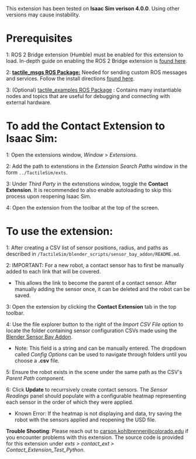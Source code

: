 This extension has been tested on **Isaac Sim verison 4.0.0**. Using other versions may cause instability.

# Prerequisites

  1: ROS 2 Bridge extension (Humble) must be enabled for this extension to load. In-depth guide on enabling the ROS 2 Bridge extension is [found here](https://docs.omniverse.nvidia.com/isaacsim/latest/installation/install_ros.html#isaac-ros-workspace).

  2: **[tactile_msgs ROS Package:](https://github.com/cKohl10/tactile_msgs)** Needed for sending custom ROS messages and services. Follow the install directions [found here](https://github.com/cKohl10/tactile_msgs).

  3: (Optional) [tactile_examples ROS Package](https://github.com/cKohl10/tactile_examples) : Contains many instantiable nodes and topics that are useful for debugging and connecting with external hardware.

# To add the Contact Extension to Isaac Sim:

  1: Open the extensions window, *Window* > *Extensions*.

  2: Add the path to extenstions in the *Extension Search Paths* window in the form `../TactileSim/exts`.

  3: Under *Third Party* in the extenstions window, toggle the **Contact Extension**. It is recommended to also enable autoloading to skip this process upon reopening Isaac Sim.
  
  4: Open the extension from the toolbar at the top of the screen.

# To use the extension:

  1: After creating a CSV list of sensor positions, radius, and paths as described in `/TactileSim/blender_scripts/sensor_bay_addon/README.md`.

  2: IMPORTANT: For a new robot, a contact sensor has to first be manually added to each link that will be covered. 
  - This allows the link to become the parent of a contact sensor. After manually adding the sensor once, it can be deleted and the robot can be saved. 

  3: Open the extension by clicking the **Contact Extension** tab in the top toolbar.

  4: Use the file explorer button to the right of the *Import CSV File* option to locate the folder containing sensor configuration CSVs made using the [Blender Sensor Bay Addon](https://github.com/cKohl10/TactileSim/tree/main/blender_scripts/sensor_bay_addon). 
  - Note: This field is a string and can be manually entered. The dropdown called *Config Options* can be used to navigate through folders until you choose a **.csv** file.

  5: Ensure the robot exists in the scene under the same path as the CSV's *Parent Path* component.

  6: Click **Update** to recurrsively create contact sensors. The *Sensor Readings* panel should populate with a configurable heatmap representing each sensor in the order of which they were applied.
  - Known Error: If the heatmap is not displaying and data, try saving the robot with the sensors applied and reopening the USD file.

**Trouble Shooting**: Please reach out to carson.kohlbrenner@colorado.edu if you encounter problems with this extension. The source code is provided for this extension under *exts > contact_ext > Contact_Extension_Test_Python*.
